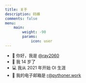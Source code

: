 ```yaml
---
title: 关于
description: 码蜂
comments: false
menu:
    main:
        weight: -90
        params:
            icon: user
---
```


- :wave: 你好，我是 [@ray2060](https://github.com/ray2060)
- :rabbit: 我 14 岁了
- :computer: 我从 2021 年开始 OI 生涯
- :e-mail: 我的电子邮箱是 r@pythoner.work
